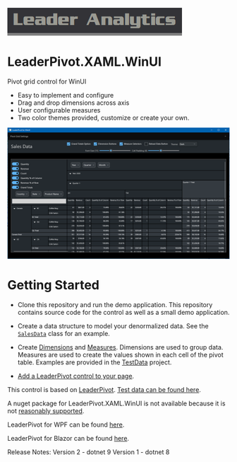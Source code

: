 ![Leader Analytics](./logo.png)



# LeaderPivot.XAML.WinUI

Pivot grid control for WinUI

* Easy to implement and configure
* Drag and drop dimensions across axis
* User configurable measures
* Two color themes provided, customize or create your own.


![Leader Analytics pivot grid control](./screencap.png) 

# Getting Started

* Clone this repository and run the demo application.  This repository contains source code for the control as well as a small demo application.

* Create a data structure to model your denormalized data.  See the [`SalesData`](https://github.com/leaderanalytics/LeaderPivot.TestData/blob/main/LeaderPivot.TestData/SalesData.cs) class for an example.

* Create [Dimensions](https://github.com/leaderanalytics/LeaderPivot/blob/main/LeaderPivot/Dimension.cs) and [Measures](https://github.com/leaderanalytics/LeaderPivot/blob/main/LeaderPivot/Measure.cs).    Dimensions are used to group data.  Measures are used to create the values shown in each cell of the pivot table.  Examples are provided in the [TestData](https://github.com/leaderanalytics/LeaderPivot.TestData/blob/main/LeaderPivot.TestData/SalesData.cs) project.

* [Add a LeaderPivot control to your page](https://github.com/leaderanalytics/LeaderPivot.XAML.WinUI/blob/main/LeaderPivot.XAML.WinUI.Host/MainWindow.xaml).  

This control is based on [LeaderPivot](https://github.com/leaderanalytics/LeaderPivot).  [Test data can be found here](https://github.com/leaderanalytics/LeaderPivot.TestData).

A nuget package for LeaderPivot.XAML.WinUI is not available because it is not [reasonably supported](https://learn.microsoft.com/en-us/windows/uwp/winrt-components/creating-windows-runtime-components-in-csharp-and-visual-basic#declaring-types-in-windows-runtime-components).

LeaderPivot for WPF can be found [here](https://github.com/leaderanalytics/LeaderPivot.Blazor).

LeaderPivot for Blazor can be found [here](https://github.com/leaderanalytics/LeaderPivot.Blazor).


Release Notes:
Version 2 - dotnet 9
Version 1 - dotnet 8